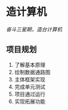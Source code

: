 # 造计算机

*奋斗三星期，造台计算机*



## 项目规划

1.  了解基本原理
2.  绘制数据通路图
3.  主体框架实现
4.  完成单元测试
5.  项目通过运行
6.  实现拓展功能